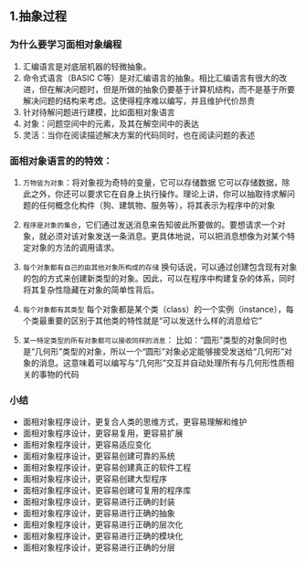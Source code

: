 
## 1.抽象过程

### 为什么要学习面相对象编程
1. 汇编语言是对底层机器的轻微抽象。
2. 命令式语言（BASIC C等）是对汇编语言的抽象。相比汇编语言有很大的改进，但在解决问题时，但是所做的抽象仍要基于计算机结构，而不是基于所要解决问题的结构来考虑。这使得程序难以编写，并且维护代价昂贵
3. 针对待解问题进行建模，比如面相对象语言
4. 对象：问题空间中的元素，及其在解空间中的表达
5. 灵活：当你在阅读描述解决方案的代码同时，也在阅读问题的表述

### 面相对象语言的的特效：

1. `万物皆为对象`：将对象视为奇特的变量，它可以存储数据
它可以存储数据，除此之外，你还可以要求它在自身上执行操作。理论上讲，你可以抽取待求解问题的任何概念化构件（狗、建筑物、服务等），将其表示为程序中的对象

2. `程序是对象的集合`，它们通过发送消息来告知彼此所要做的。要想请求一个对象，就必须对该对象发送一条消息。更具体地说，可以把消息想像为对某个特定对象的方法的调用请求。

3. `每个对象都有自己的由其他对象所构成的存储`
换句话说，可以通过创建包含现有对象的包的方式来创建新类型的对象。因此，可以在程序中构建复杂的体系，同时将其复杂性隐藏在对象的简单性背后。

4. `每个对象都有其类型`
每个对象都是某个类（class）的一个实例（instance），每个类最重要的区别于其他类的特性就是“可以发送什么样的消息给它”

5. `某一特定类型的所有对象都可以接收同样的消息`：
比如：“圆形”类型的对象同时也是“几何形”类型的对象，所以一个“圆形”对象必定能够接受发送给“几何形”对象的消息。这意味着可以编写与“几何形”交互并自动处理所有与几何形性质相关的事物的代码

### 小结
- 面相对象程序设计，更复合人类的思维方式，更容易理解和维护
- 面相对象程序设计，更容易复用，更容易扩展
- 面相对象程序设计，更容易适应变化
- 面相对象程序设计，更容易创建可靠的系统
- 面相对象程序设计，更容易创建真正的软件工程
- 面相对象程序设计，更容易创建大型程序
- 面相对象程序设计，更容易创建可复用的程序库
- 面相对象程序设计，更容易进行正确的封装
- 面相对象程序设计，更容易进行正确的抽象
- 面相对象程序设计，更容易进行正确的层次化
- 面相对象程序设计，更容易进行正确的模块化
- 面相对象程序设计，更容易进行正确的分层
